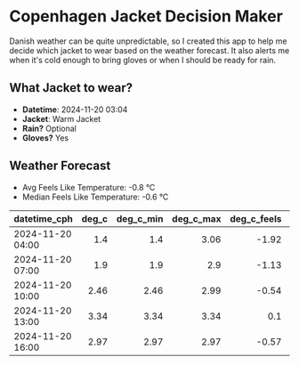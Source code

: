 
# Copenhagen Jacket Decision Maker

Danish weather can be quite unpredictable, so I created this app to help me decide which jacket to wear based on the weather forecast. 
It also alerts me when it's cold enough to bring gloves or when I should be ready for rain.

## What Jacket to wear?

- **Datetime**: 2024-11-20 03:04
- **Jacket**: Warm Jacket
- **Rain?** Optional
- **Gloves?** Yes

## Weather Forecast
- Avg Feels Like Temperature: -0.8 °C
- Median Feels Like Temperature: -0.6 °C

| datetime_cph     |   deg_c |   deg_c_min |   deg_c_max |   deg_c_feels | weather   | wind   | rain   |
|:-----------------|--------:|------------:|------------:|--------------:|:----------|:-------|:-------|
| 2024-11-20 04:00 |    1.4  |        1.4  |        3.06 |         -1.92 | Snow      | Low    | None   |
| 2024-11-20 07:00 |    1.9  |        1.9  |        2.9  |         -1.13 | Clouds    | Low    | None   |
| 2024-11-20 10:00 |    2.46 |        2.46 |        2.99 |         -0.54 | Rain      | Low    | Low    |
| 2024-11-20 13:00 |    3.34 |        3.34 |        3.34 |          0.1  | Snow      | Low    | None   |
| 2024-11-20 16:00 |    2.97 |        2.97 |        2.97 |         -0.57 | Snow      | Low    | None   |
        